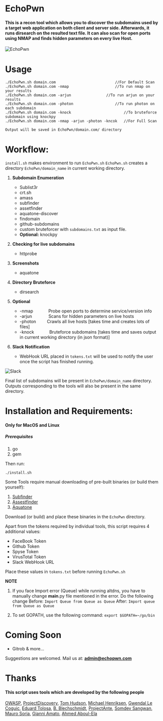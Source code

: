 

# EchoPwn
#### This is a recon tool which allows you to discover the subdomains used by a target web application on both client and server side. Afterwards, it runs dirsearch on the resulted text file. It can also scan for open ports using NMAP and finds hidden parameters on every live Host.

![EchoPwn](https://github.com/hackerspider1/echopwn/blob/master/echopwn.png)

# Usage

```
./EchoPwn.sh domain.com                 	      //For Default Scan
./EchoPwn.sh domain.com -nmap            	      //To run nmap on your results
./EchoPwn.sh domain.com -arjun   		      //To run arjun on your results
./EchoPwn.sh domain.com -photon          	      //To run photon on each subdomain
./EchoPwn.sh domain.com -knock                	      //To bruteforce subdomain using knockpy
./EchoPwn.sh domain.com -nmap -arjun -photon -kncok   //For Full Scan

Output will be saved in EchoPwn/domain.com/ directory
```

# Workflow:
 `install.sh` makes environment to run `EchoPwn.sh`
  `EchoPwn.sh` creates a directory `EchoPwn/domain_name` in current working directory.
1. **Subdomain Enumeration**
	- Sublist3r
	- crt.sh
	- amass
	- subfinder
	- assetfinder
	- aquatone-discover
	- findomain
	- github-subdomains
	- custom bruteforcer with `subdomains.txt` as input file.
	- **Optional:** knockpy
	
2. **Checking for live subdomains**
	- httprobe

3. **Screenshots**
	- aquatone

4. **Directory Bruteforce**
	- dirsearch

5. **Optional**
	- -nmap &emsp;&emsp;&emsp; Probe open ports to determine service/version info
	- -arjun &emsp; &emsp;&emsp; Scans for hidden parameters on live hosts
	- -photon &emsp;&emsp; Crawls all live hosts [takes time and creates lots of files]	
	- -knock &emsp;&emsp;&emsp; Bruteforce subdomains [takes time and saves output in current working directory (in json format)]

6. **Slack Notification**
	- WebHook URL placed in `tokens.txt` will be used to notify the user once the script has finished running.

![Slack](https://github.com/hackerspider1/EchoPwn/blob/master/slack_url.png)

Final list of subdomains will be present in `EchoPwn/domain_name` directory.
Outputs corresponding to the tools will also be present in the same directory.

# Installation and Requirements:
#### Only for MacOS and Linux
##### Prerequisites
1. go
2. gem

Then run:
```
./install.sh
```
Some Tools require manual downloading of pre-built binaries (or build them yourself):
1. [Subfinder](https://github.com/projectdiscovery/subfinder/releases/)
2. [Assestfinder](https://github.com/tomnomnom/assetfinder/releases)
3. [Aquatone](https://github.com/michenriksen/aquatone/releases/tag/v1.7.0)

Download (or build) and place these binaries in the `EchoPwn` directory.

Apart from the tokens required by individual tools, this script requires 4 additional values:
- FaceBook Token
- Github Token
- Spyse Token
- VirusTotal Token
- Slack WebHook URL

Place these values in `tokens.txt` before running `EchoPwn.sh`


**NOTE**
1. If you face Import error (Queue) while running altdns, you have to manually change __main__.py file mentioned in the error. Do the following change
Before: `Import Queue from Queue as Queue`
After: `Import queue from Queue as Queue`

2. To set GOPATH, use the following command:
`export $GOPATH=~/go/bin`

# Coming Soon
* Gitrob
& more...

Suggestions are welcomed.
Mail us at: **admin@echopwn.com**


# Thanks
#### This script uses tools which are developed by the following people
[OWASP](https://github.com/OWASP/), [ProjectDiscovery](https://github.com/projectdiscovery/), [Tom Hudson](https://github.com/tomnomnom/), [Michael Henriksen](https://github.com/michenriksen/), [Gwendal Le Coguic](https://github.com/gwen001/), [Eduard Tolosa](https://github.com/Edu4rdSHL/), [B. Blechschmidt](https://github.com/blechschmidt/), [ProjectAnte](https://github.com/ProjectAnte/), [Somdev Sangwan](https://github.com/s0md3v/), [Mauro Soria](https://github.com/maurosoria/), [Gianni Amato](https://gitub.com/guelfoweb/), [Ahmed Aboul-Ela](https://github.com/aboul3la/)
